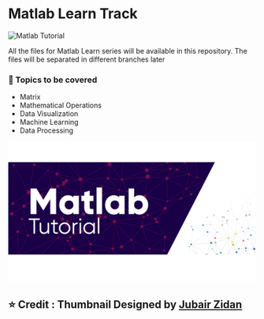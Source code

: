 # Matlab Learn Track

![Matlab Tutorial](Assets/Slide14.PNG)

All the files for Matlab Learn series will be available in this repository. The files will be separated in different branches later 

### :scroll: Topics to be covered
* Matrix
* Mathematical Operations
* Data Visualization
* Machine Learning
* Data Processing

![Matlab Tutorial](Assets/Slide15.PNG)

⭐ Credit :
Thumbnail Designed by [Jubair Zidan](https://www.behance.net/jubairzidan99)
----
